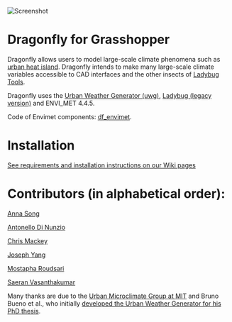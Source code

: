 ![Screenshot](https://github.com/chriswmackey/Dragonfly/blob/master/dragonfly.png)

Dragonfly for Grasshopper
========================================
Dragonfly allows users to model large-scale climate phenomena such as [urban heat island](https://github.com/chriswmackey/Dragonfly/wiki/Urban-Heat-Island).  Dragonfly intends
to make many large-scale climate variables accessible to CAD interfaces and the other insects of [Ladybug Tools](https://github.com/ladybug-tools).

Dragonfly uses the [Urban Weather Generator (uwg)](https://github.com/ladybug-tools/urbanWeatherGen), [Ladybug (legacy version)](https://github.com/mostaphaRoudsari/Ladybug) and ENVI_MET 4.4.5.<br/>

Code of Envimet components: [df_envimet](https://github.com/AntonelloDN/df_envimet).


Installation
========================================
[See requirements and installation instructions on our Wiki pages](https://github.com/chriswmackey/Dragonfly/wiki)


Contributors (in alphabetical order):
========================================

[Anna Song](https://github.com/annasong20)

[Antonello Di Nunzio](https://github.com/antonellodn)

[Chris Mackey](https://github.com/chriswmackey)

[Joseph Yang](https://github.com/hansukyang)

[Mostapha Roudsari](https://github.com/mostapharoudsari)

[Saeran Vasanthakumar](https://github.com/saeranv)


Many thanks are due to the [Urban Microclimate Group at MIT](http://urbanmicroclimate.scripts.mit.edu/index.php) and Bruno Bueno et al.,
who initially [developed the Urban Weather Generator for his PhD thesis](https://dspace.mit.edu/handle/1721.1/59107).
